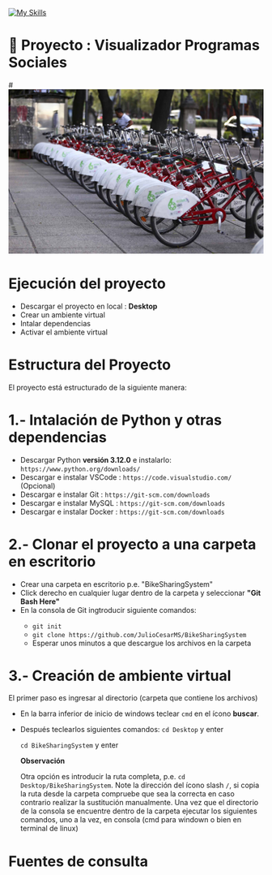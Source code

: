 [![My Skills](https://skillicons.dev/icons?i=py,html,css,git,mysql,vscode)](https://skillicons.dev)

# 📁 **Proyecto : Visualizador Programas Sociales**


#![Mapa](./figures/fig01.jpg)


# Ejecución del proyecto

- Descargar el proyecto en local : **Desktop** <break> 
- Crear un ambiente virtual  <break>
- Intalar dependencias <break> 
- Activar el ambiente virtual <break> 


 
# Estructura del Proyecto

El proyecto está estructurado de la siguiente manera:
 


 # 1.- Intalación de Python y otras dependencias
 
 - Descargar Python **versión 3.12.0** e instalarlo:  `https://www.python.org/downloads/` <break> 
 - Descargar e instalar VSCode :  `https://code.visualstudio.com/ ` (Opcional)<break>
 - Descargar e instalar Git : `https://git-scm.com/downloads` <break>
 - Descargar e instalar MySQL : `https://git-scm.com/downloads` <break>
 - Descargar e instalar Docker : `https://git-scm.com/downloads` <break>

# 2.- Clonar el proyecto a una carpeta en escritorio
 
- Crear una carpeta en escritorio p.e. "BikeSharingSystem" <break> 
- Click derecho en cualquier lugar dentro de la carpeta y seleccionar **"Git Bash Here"** <break> 
- En la consola de Git ingtroducir siguiente comandos: <break> 
  - `git init` <break> 
  - `git clone https://github.com/JulioCesarMS/BikeSharingSystem` <break>
  - Esperar unos minutos a que descargue los archivos en la carpeta
  
 

  
  
 
# 3.- Creación de ambiente virtual

 El primer paso es ingresar al directorio (carpeta que contiene los archivos)
  - En la barra inferior de inicio de windows teclear `cmd` en el ícono **buscar**.
  - Después teclearlos siguientes comandos:
    `cd Desktop`  y enter <break>
 
    `cd BikeSharingSystem` y enter <break>
 
     **Observación**
 
     Otra opción es introducir la ruta completa, p.e. `cd Desktop/BikeSharingSystem`. Note la dirección del ícono slash `/`, si copia la ruta desde la carpeta compruebe que sea la correcta en caso contrario realizar la sustitución manualmente.
Una vez que el directorio de la consola se encuentre dentro de la carpeta ejecutar los siguientes comandos, uno a la vez,  en consola (cmd para windown o bien en terminal de linux) 
 


# Fuentes de consulta
